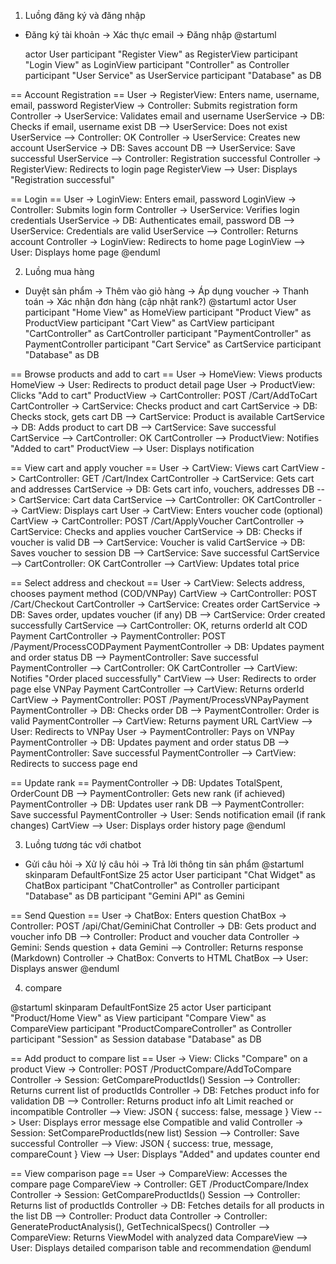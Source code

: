 1. Luồng đăng ký và đăng nhập

- Đăng ký tài khoản → Xác thực email → Đăng nhập
  @startuml

  actor User
  participant "Register View" as RegisterView
  participant "Login View" as LoginView
  participant "Controller" as Controller
  participant "User Service" as UserService
  participant "Database" as DB

== Account Registration ==
User -> RegisterView: Enters name, username, email, password
RegisterView -> Controller: Submits registration form
Controller -> UserService: Validates email and username
UserService -> DB: Checks if email, username exist
DB --> UserService: Does not exist
UserService --> Controller: OK
Controller -> UserService: Creates new account
UserService -> DB: Saves account
DB --> UserService: Save successful
UserService --> Controller: Registration successful
Controller -> RegisterView: Redirects to login page
RegisterView --> User: Displays "Registration successful"

== Login ==
User -> LoginView: Enters email, password
LoginView -> Controller: Submits login form
Controller -> UserService: Verifies login credentials
UserService -> DB: Authenticates email, password
DB --> UserService: Credentials are valid
UserService --> Controller: Returns account
Controller -> LoginView: Redirects to home page
LoginView --> User: Displays home page
@enduml

2. Luồng mua hàng

- Duyệt sản phẩm → Thêm vào giỏ hàng → Áp dụng voucher → Thanh toán → Xác nhận đơn hàng (cập nhật rank?)
  @startuml
  actor User
  participant "Home View" as HomeView
  participant "Product View" as ProductView
  participant "Cart View" as CartView
  participant "CartController" as CartController
  participant "PaymentController" as PaymentController
  participant "Cart Service" as CartService
  participant "Database" as DB

== Browse products and add to cart ==
User -> HomeView: Views products
HomeView -> User: Redirects to product detail page
User -> ProductView: Clicks "Add to cart"
ProductView -> CartController: POST /Cart/AddToCart
CartController -> CartService: Checks product and cart
CartService -> DB: Checks stock, gets cart
DB --> CartService: Product is available
CartService -> DB: Adds product to cart
DB --> CartService: Save successful
CartService --> CartController: OK
CartController --> ProductView: Notifies "Added to cart"
ProductView --> User: Displays notification

== View cart and apply voucher ==
User -> CartView: Views cart
CartView -> CartController: GET /Cart/Index
CartController -> CartService: Gets cart and addresses
CartService -> DB: Gets cart info, vouchers, addresses
DB --> CartService: Cart data
CartService --> CartController: OK
CartController --> CartView: Displays cart
User -> CartView: Enters voucher code (optional)
CartView -> CartController: POST /Cart/ApplyVoucher
CartController -> CartService: Checks and applies voucher
CartService -> DB: Checks if voucher is valid
DB --> CartService: Voucher is valid
CartService -> DB: Saves voucher to session
DB --> CartService: Save successful
CartService --> CartController: OK
CartController --> CartView: Updates total price

== Select address and checkout ==
User -> CartView: Selects address, chooses payment method (COD/VNPay)
CartView -> CartController: POST /Cart/Checkout
CartController -> CartService: Creates order
CartService -> DB: Saves order, updates voucher (if any)
DB --> CartService: Order created successfully
CartService --> CartController: OK, returns orderId
alt COD Payment
CartController -> PaymentController: POST /Payment/ProcessCODPayment
PaymentController -> DB: Updates payment and order status
DB --> PaymentController: Save successful
PaymentController --> CartController: OK
CartController --> CartView: Notifies "Order placed successfully"
CartView --> User: Redirects to order page
else VNPay Payment
CartController --> CartView: Returns orderId
CartView -> PaymentController: POST /Payment/ProcessVNPayPayment
PaymentController -> DB: Checks order
DB --> PaymentController: Order is valid
PaymentController --> CartView: Returns payment URL
CartView --> User: Redirects to VNPay
User -> PaymentController: Pays on VNPay
PaymentController -> DB: Updates payment and order status
DB --> PaymentController: Save successful
PaymentController --> CartView: Redirects to success page
end

== Update rank ==
PaymentController -> DB: Updates TotalSpent, OrderCount
DB --> PaymentController: Gets new rank (if achieved)
PaymentController -> DB: Updates user rank
DB --> PaymentController: Save successful
PaymentController -> User: Sends notification email (if rank changes)
CartView --> User: Displays order history page
@enduml

3. Luồng tương tác với chatbot

- Gửi câu hỏi → Xử lý câu hỏi → Trả lời thông tin sản phẩm
  @startuml
  skinparam DefaultFontSize 25
  actor User
  participant "Chat Widget" as ChatBox
  participant "ChatController" as Controller
  participant "Database" as DB
  participant "Gemini API" as Gemini

== Send Question ==
User -> ChatBox: Enters question
ChatBox -> Controller: POST /api/Chat/GeminiChat
Controller -> DB: Gets product and voucher info
DB --> Controller: Product and voucher data
Controller -> Gemini: Sends question + data
Gemini --> Controller: Returns response (Markdown)
Controller -> ChatBox: Converts to HTML
ChatBox --> User: Displays answer
@enduml

4. compare

@startuml
skinparam DefaultFontSize 25
actor User
participant "Product/Home View" as View
participant "Compare View" as CompareView
participant "ProductCompareController" as Controller
participant "Session" as Session
database "Database" as DB

== Add product to compare list ==
User -> View: Clicks "Compare" on a product
View -> Controller: POST /ProductCompare/AddToCompare
Controller -> Session: GetCompareProductIds()
Session --> Controller: Returns current list of productIds
Controller -> DB: Fetches product info for validation
DB --> Controller: Returns product info
alt Limit reached or incompatible
Controller --> View: JSON { success: false, message }
View --> User: Displays error message
else Compatible and valid
Controller -> Session: SetCompareProductIds(new list)
Session --> Controller: Save successful
Controller --> View: JSON { success: true, message, compareCount }
View --> User: Displays "Added" and updates counter
end

== View comparison page ==
User -> CompareView: Accesses the compare page
CompareView -> Controller: GET /ProductCompare/Index
Controller -> Session: GetCompareProductIds()
Session --> Controller: Returns list of productIds
Controller -> DB: Fetches details for all products in the list
DB --> Controller: Product data
Controller -> Controller: GenerateProductAnalysis(), GetTechnicalSpecs()
Controller --> CompareView: Returns ViewModel with analyzed data
CompareView --> User: Displays detailed comparison table and recommendation
@enduml
